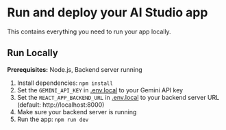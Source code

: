 # Run and deploy your AI Studio app

This contains everything you need to run your app locally.

## Run Locally

**Prerequisites:**  Node.js, Backend server running


1. Install dependencies:
   `npm install`
2. Set the `GEMINI_API_KEY` in [.env.local](.env.local) to your Gemini API key
3. Set the `REACT_APP_BACKEND_URL` in [.env.local](.env.local) to your backend server URL (default: http://localhost:8000)
4. Make sure your backend server is running
5. Run the app:
   `npm run dev`
